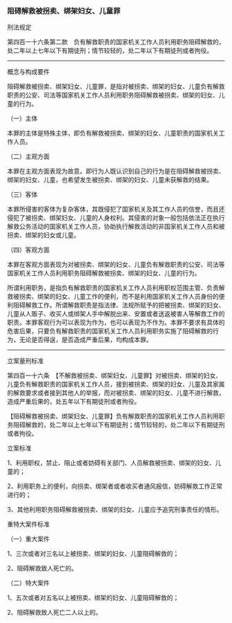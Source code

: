 ### 阻碍解救被拐卖、绑架妇女、儿童罪
 刑法规定 

第四百一十六条第二款　负有解救职责的国家机关工作人员利用职务阻碍解救的，处二年以上七年以下有期徒刑；情节较轻的，处二年以下有期徒刑或者拘役。

---

 概念与构成要件 

阻碍解救被拐卖、绑架妇女、儿童罪，是指对被拐卖、绑架的妇女、儿童负有解救职责的公安、司法等国家机关工作人员利用职务阻碍解救被拐卖、绑架的妇女、儿童的行为。

（一）主体

本罪的主体是特殊主体，即负有解救被拐卖、绑架的妇女、儿童职责的国家机关工作人员。

（二）主观方面

本罪在主观方面表现为故意。即行为人既认识到自己的行为是在阻碍解救被拐卖、绑架的妇女、儿童，也希望发生被拐卖、绑架的妇女、儿童未获解救的结果。

（三）客体

本罪所侵害的客体为复杂客体，其既侵犯了国家机关及其工作人员的信誉，而且还侵犯了被拐卖、绑架妇女、儿童的人身权利。其侵害的对象一般包括依法正在执行解救公务活动的国家机关工作人员，协助执行解救活动的非国家机关工作人员和被拐卖、绑架的妇女或儿童。

（四）客观方面

本罪在客观方面表现为对被拐卖、绑架的妇女、儿童负有解救职责的公安、司法等国家机关工作人员利用职务阻碍解救被拐卖、绑架的妇女、儿童的行为。

所谓利用职务，是指负有解救职责的国家机关工作人员利用职权范围主管、负责解救被拐卖、绑架的妇女、儿童工作的便利，而不是利用国家机关工作人员身份的便利阻碍解救工作。所谓解救职责是指法律、法规所赋予的把被拐卖、绑架的妇女、儿童从人贩子、收买人或绑架人手中解脱出来、安置或者送返被害人等解救工作的职责。本罪客观行为可以表现为作为，也可以表现为不作为。本罪不要求有具体的危害后果，只要负有解救职责的国家机关工作人员利用职务实施了阻碍解救的行为，无论是否得逞，是否造成严重后果，均构成本罪。

---

 立案量刑标准 

第四百一十六条　【不解救被拐卖、绑架妇女、儿童罪】对被拐卖、绑架的妇女、儿童负有解救职责的国家机关工作人员，接到被拐卖、绑架的妇女、儿童及其家属的解救要求或者接到其他人的举报，而对被拐卖、绑架的妇女、儿童不进行解救，造成严重后果的，处五年以下有期徒刑或者拘役。

【阻碍解救被拐卖、绑架妇女、儿童罪】负有解救职责的国家机关工作人员利用职务阻碍解救的，处二年以上七年以下有期徒刑；情节较轻的，处二年以下有期徒刑或者拘役。

立案标准

1、利用职权，禁止、阻止或者妨碍有关部门、人员解救被拐卖、绑架的妇女、儿童的；

2、利用职务上的便利，向拐卖、绑架者或者收买者通风报信，妨碍解救工作正常进行的；

3、其他利用职务阻碍解救被拐卖、绑架的妇女、儿童应予追究刑事责任的情形。

重特大案件标准

（一）重大案件

1、三次或者对三名以上被拐卖、绑架的妇女、儿童阻碍解救的；

2、阻碍解救致人死亡的。

（二）特大案件

1、五次或者对五名以上被拐卖、绑架的妇女、儿童阻碍解救的；

2、阻碍解救致人死亡二人以上的。